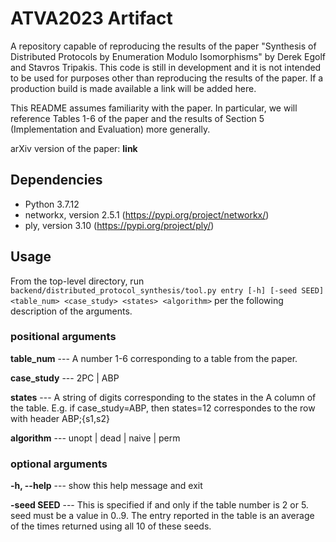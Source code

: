 # ATVA2023 Artifact
A repository capable of reproducing the results of the paper "Synthesis of Distributed Protocols by Enumeration Modulo Isomorphisms"
by Derek Egolf and Stavros Tripakis.
This code is still in development and it is not intended to be used for purposes other than reproducing the results of the paper.
If a production build is made available a link will be added here.

This README assumes familiarity with the paper. 
In particular, we will reference Tables 1-6 of the paper and the results of Section 5 (Implementation and Evaluation) more generally.

arXiv version of the paper: **link**

## Dependencies

* Python 3.7.12
* networkx, version 2.5.1 (https://pypi.org/project/networkx/)
* ply, version 3.10 (https://pypi.org/project/ply/)

## Usage

From the top-level directory, run 
`backend/distributed_protocol_synthesis/tool.py entry [-h] [-seed SEED] <table_num> <case_study> <states> <algorithm>`
per the following description of the arguments.

### positional arguments

  **table_num** --- A number 1-6 corresponding to a table from the paper.

  **case_study** --- 2PC | ABP

  **states** --- A string of digits corresponding to the states in the A column
              of the table. E.g. if case_study=ABP, then states=12
              correspondes to the row with header ABP;{s1,s2}

  **algorithm**  --- unopt | dead | naive | perm

### optional arguments

  **-h, --help** --- show this help message and exit

  **-seed SEED** --- This is specified if and only if the table number is 2 or 5.
              seed must be a value in 0..9. The entry reported in the table is
              an average of the times returned using all 10 of these seeds.
